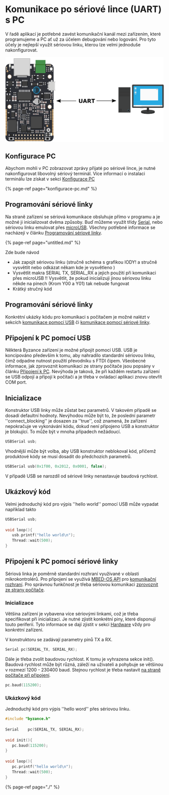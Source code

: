 # Komunikace po sériové lince \(UART\) s PC

  
V řadě aplikací je potřebné zavést komunikační kanál mezi zařízením, které programujeme a PC ať už za účelem debugování nebo logování. Pro tyto účely je nejlepší využít sériovou linku, kterou lze velmi jednoduše nakonfigurovat. 

![](../../../.gitbook/assets/seriova_komunikace_schema.png)



## Konfigurace PC

Abychom mohli v PC zobrazovat zprávy přijaté po sériové lince, je nutné nakonfigurovat libovolný sériový terminál. Více informací o instalaci terminálu lze získat v sekci [Konfigurace PC](konfigurace-pc.md)

{% page-ref page="konfigurace-pc.md" %}

##  Programování sériové linky

Na straně zařízení se sériová komunikace obsluhuje přímo v programu a je možné ji inicializovat dvěma způsoby. Buď můžeme využít třídy [Serial](untitled.md#komunikace-pomoci-serial), nebo sériovou linku emulovat přes [microUSB](untitled.md#komunikace-pomoci-usb). Všechny potřebné informace se nacházejí v článku [Programování sériové linky](untitled.md).

{% page-ref page="untitled.md" %}





Zde bude návod

* Jak zapojit sériovou linku \(stručně schéma s grafikou IODY! a stručně vysvětlit nebo odkázat někam kde je vysvětleno \)
* Vysvětlit makra SERIAL TX, SERIAL\_RX a jejich použití při komunikaci přes microUSB !! Vysvětlit, že pokud inicializuji jinou sériovou linku někde na pinech \(Krom Y00 a Y01\) tak nebude fungovat
* Krátký stručný kód

## Programování sériové linky

Konkrétní ukázky kódu pro komunikaci s počítačem je možné nalézt v sekcích [komunikace pomocí USB](https://github.com/byzance/public-documentation/tree/38b460c46404c197299c0f0a84e3402a9b74c8d7/byzance_documentation/hardware_intro/navody/pripojeni-k-pc/pomoci-usb.md) či [komunikace pomocí sériové linky](https://github.com/byzance/public-documentation/tree/38b460c46404c197299c0f0a84e3402a9b74c8d7/byzance_documentation/hardware_intro/navody/pripojeni-k-pc/pomoci-seriove-linky.md).

## Připojení k PC pomocí USB

Některá Byzance zařízení je možné připojit pomocí USB. USB je koncipováno především k tomu, aby nahradilo standardní sériovou linku, čímž odpadne nutnost použití převodníku s FTDI čipem. Všeobecné informace, jak zprovoznit komunikaci ze strany počítače jsou popsány v článku [Připojení k PC](https://github.com/byzance/public-documentation/tree/38b460c46404c197299c0f0a84e3402a9b74c8d7/byzance_documentation/hardware_intro/navody/pripojeni-k-pc.md). Nevýhoda je taková, že při každém restartu zařízení se USB odpojí a připojí k počítači a je třeba v ovládací aplikaci znovu otevřít COM port.

## Inicializace

Konstruktor USB linky může zůstat bez parametrů. V takovém případě se dosadí defaultní hodnoty. Nevýhodou může být to, že poslední parametr ''connect\_blocking'' je dosazen za ''true'', což znamená, že zařízení nepokračuje ve vykonávání kódu, dokud není připojeno USB a konstruktor je blokující. To může být v mnoha případech nežádoucí.

```cpp
USBSerial usb;
```

Vhodnější může být volba, aby USB konstruktor neblokoval kód, přičemž produktové kódy se musí dosadit do předchozích parametrů.

```cpp
USBSerial usb(0x1f00, 0x2012, 0x0001, false);
```

V případě USB se narozdíl od sériové linky nenastavuje baudová rychlost.

## Ukázkový kód

Velmi jednoduchý kód pro výpis ''hello world'' pomocí USB může vypadat například takto

```cpp
USBSerial usb;

void loop(){
   usb.printf("hello world\n");
   Thread::wait(500);
}
```

## Připojení k PC pomocí sériové linky

Sériová linka je poměrně standardní rozhraní využívané v oblasti mikrokontrolérů. Pro připojení se využívá [MBED-OS API](https://github.com/byzance/public-documentation/tree/38b460c46404c197299c0f0a84e3402a9b74c8d7/byzance_documentation/hardware_intro/API/mbed-api.md) pro [komunikační rozhraní](https://github.com/byzance/public-documentation/tree/38b460c46404c197299c0f0a84e3402a9b74c8d7/byzance_documentation/hardware_intro/API/mbed-api/komunikacni-rozhrani.md). Pro správnou funkčnost je třeba sériovou komunikaci [zprovoznit ze strany počítače](https://github.com/byzance/public-documentation/tree/38b460c46404c197299c0f0a84e3402a9b74c8d7/byzance_documentation/hardware_intro/navody/pripojeni-k-pc.md).

### Inicializace

Většina zařízení je vybavena více sériovými linkami, což je třeba specifikovat při inicializaci. Je nutné zjistit konkrétní piny, které disponují touto periferií. Tyto informace se dají zjistit v sekci [Hardware](https://github.com/byzance/public-documentation/tree/38b460c46404c197299c0f0a84e3402a9b74c8d7/Hardware/README.md) vždy pro konkrétní zařízení.

V konstruktoru se zadávají parametry pinů TX a RX.

```cpp
Serial pc(SERIAL_TX, SERIAL_RX);
```

Dále je třeba zvolit baudovou rychlost. K tomu je vyhrazena sekce init\(\). Baudová rychlost může být různá, záleží na uživateli a pohybuje se většinou v rozmezí 1200 - 230400 baud. Stejnou rychlost je třeba nastavit [na straně počítače při připojení](https://github.com/byzance/public-documentation/tree/38b460c46404c197299c0f0a84e3402a9b74c8d7/byzance_documentation/hardware_intro/navody/pripojeni-k-pc.md).

```cpp
pc.baud(115200);
```

### Ukázkový kód

Jednoduchý kód pro výpis ''hello word'' přes sériovou linku.

```cpp
#include "byzance.h"

Serial    pc(SERIAL_TX, SERIAL_RX);

void init(){
   pc.baud(115200);
}

void loop(){
   pc.printf("hello world\n");
   Thread::wait(500);
}
```

{% page-ref page="./" %}



